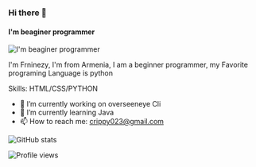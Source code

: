 ### Hi there 👋
#### I'm beaginer programmer
![I'm beaginer programmer](https://www.google.com/url?sa=i&url=https%3A%2F%2Fveenia.tumblr.com%2Fpost%2F162780109039&psig=AOvVaw2cXf76K6gSNisCiTP7Cu67&ust=1648403245161000&source=images&cd=vfe&ved=0CAsQjRxqFwoTCPjh0OKq5PYCFQAAAAAdAAAAABAU)

I'm Frninezy, I'm from Armenia, I am a beginner programmer, my Favorite programing Language is python

Skills: HTML/CSS/PYTHON

- 🔭 I’m currently working on overseeneye Cli 
- 🌱 I’m currently learning Java 
- 📫 How to reach me: crippy023@gmail.com 




![GitHub stats](https://github-readme-stats.vercel.app/api?username=FRNINEZY&show_icons=true)  

![Profile views](https://gpvc.arturio.dev/FRNINEZY)  
